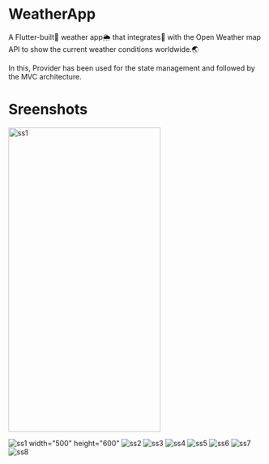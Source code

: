 # WeatherApp

A Flutter-built📳 weather app🌦️ that integrates🔗 with the Open Weather map API to show the current weather conditions worldwide.🌏    

In this, Provider has been used for the state management and followed by the MVC architecture.

# Sreenshots


<!DOCTYPE html>
<html>
<body>
<img src="https://github.com/swatikawale/weatherApp/assets/80878648/78762e1c-0745-4e7a-9cea-6b84add5e37e" alt="ss1" width="300" height="600">

</body>
</html>


![ss1 width="500" height="600"](https://github.com/swatikawale/weatherApp/assets/80878648/78762e1c-0745-4e7a-9cea-6b84add5e37e)
![ss2](https://github.com/swatikawale/weatherApp/assets/80878648/e7de18c6-0078-4e09-96da-aa5092f80813)
![ss3](https://github.com/swatikawale/weatherApp/assets/80878648/17cf696c-d9b5-4db1-8a0a-e8fbc1b6f876)
![ss4](https://github.com/swatikawale/weatherApp/assets/80878648/9f09ed75-c03e-4da1-ac4d-3d4c7e78afd2)
![ss5](https://github.com/swatikawale/weatherApp/assets/80878648/5829db25-2336-4e3c-83de-b5a4ac6eaa62)
![ss6](https://github.com/swatikawale/weatherApp/assets/80878648/53bf7ff4-780d-4319-9a52-a0b4f5f82221)
![ss7](https://github.com/swatikawale/weatherApp/assets/80878648/7ef6f731-6128-4f30-8755-ce5af2d2fdcf)
![ss8](https://github.com/swatikawale/weatherApp/assets/80878648/f1ccd434-02f1-4673-806d-07697a55740a)


